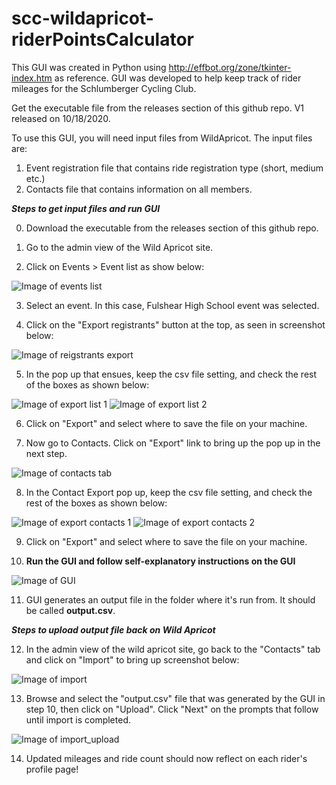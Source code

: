 # scc-wildapricot-riderPointsCalculator

This GUI was created in Python using http://effbot.org/zone/tkinter-index.htm as reference.
GUI was developed to help keep track of rider mileages for the Schlumberger Cycling Club.

Get the executable file from the releases section of this github repo. 
V1 released on 10/18/2020.

To use this GUI, you will need input files from WildApricot.
The input files are: 

1. Event registration file that contains ride registration type (short, medium etc.)
2. Contacts file that contains information on all members.

***Steps to get input files and run GUI***

0. Download the executable from the releases section of this github repo.

1. Go to the admin view of the Wild Apricot site.

2. Click on Events > Event list as show below:

![Image of events list](https://github.com/sandeep156/scc-wildapricot-riderPointsCalculator/blob/master/readmeImages/1_EventsList.jpg)

3. Select an event. In this case, Fulshear High School event was selected. 

4. Click on the "Export registrants" button at the top, as seen in screenshot below:

![Image of reigstrants export](https://github.com/sandeep156/scc-wildapricot-riderPointsCalculator/blob/master/readmeImages/3_ExportRegistrants.jpg)

5. In the pop up that ensues, keep the csv file setting, and check the rest of the boxes as shown below:

![Image of export list 1](https://github.com/sandeep156/scc-wildapricot-riderPointsCalculator/blob/master/readmeImages/4_exportDetails1.jpg)
![Image of export list 2](https://github.com/sandeep156/scc-wildapricot-riderPointsCalculator/blob/master/readmeImages/5_exportDetails2.jpg)

6. Click on "Export" and select where to save the file on your machine.

7. Now go to Contacts. Click on "Export" link to bring up the pop up in the next step.

![Image of contacts tab](https://github.com/sandeep156/scc-wildapricot-riderPointsCalculator/blob/master/readmeImages/6_ContactsTab.jpg)

8. In the Contact Export pop up, keep the csv file setting, and check the rest of the boxes as shown below:

![Image of export contacts 1](https://github.com/sandeep156/scc-wildapricot-riderPointsCalculator/blob/master/readmeImages/7_exportContacts1.jpg)
![Image of export contacts 2](https://github.com/sandeep156/scc-wildapricot-riderPointsCalculator/blob/master/readmeImages/8_exportContacts1.jpg)

9. Click on "Export" and select where to save the file on your machine.

10. **Run the GUI and follow self-explanatory instructions on the GUI**

![Image of GUI](https://github.com/sandeep156/scc-wildapricot-riderPointsCalculator/blob/master/readmeImages/11_GUIScreenshot.jpg)

11. GUI generates an output file in the folder where it's run from. It should be called **output.csv**.


***Steps to upload output file back on Wild Apricot***

12. In the admin view of the wild apricot site, go back to the "Contacts" tab and click on "Import" to bring up screenshot below:

![Image of import](https://github.com/sandeep156/scc-wildapricot-riderPointsCalculator/blob/master/readmeImages/9_ImportTab.jpg)

13. Browse and select the "output.csv" file that was generated by the GUI in step 10, then click on "Upload". Click "Next" on the prompts that follow until import
is completed.

![Image of import_upload](https://github.com/sandeep156/scc-wildapricot-riderPointsCalculator/blob/master/readmeImages/10_SelectOutputcsv.jpg)

14. Updated mileages and ride count should now reflect on each rider's profile page!
